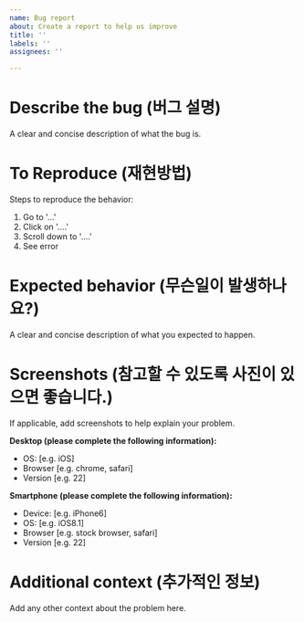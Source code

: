 ```yaml
---
name: Bug report
about: Create a report to help us improve
title: ''
labels: ''
assignees: ''

---
```


# Describe the bug (버그 설명)
A clear and concise description of what the bug is.

# To Reproduce (재현방법)
Steps to reproduce the behavior:
1. Go to '...'
2. Click on '....'
3. Scroll down to '....'
4. See error

# Expected behavior (무슨일이 발생하나요?)
A clear and concise description of what you expected to happen.

# Screenshots (참고할 수 있도록 사진이 있으면 좋습니다.)
If applicable, add screenshots to help explain your problem.

**Desktop (please complete the following information):**
 - OS: [e.g. iOS]
 - Browser [e.g. chrome, safari]
 - Version [e.g. 22]

**Smartphone (please complete the following information):**
 - Device: [e.g. iPhone6]
 - OS: [e.g. iOS8.1]
 - Browser [e.g. stock browser, safari]
 - Version [e.g. 22]

# Additional context (추가적인 정보)
Add any other context about the problem here.
